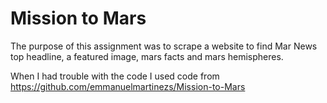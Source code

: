 # Mission to Mars
The purpose of this assignment was to scrape a website to find Mar News top headline, a featured image, mars facts and mars hemispheres.

When I had trouble with the code I used code from https://github.com/emmanuelmartinezs/Mission-to-Mars

